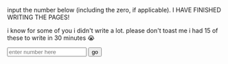<p>input the number below (including the zero, if applicable). I HAVE FINISHED WRITING THE PAGES!</p>
<p>i know for some of you i didn't write a lot. please don't toast me i had 15 of these to write in 30 minutes 😭</p>

<input type="text" id="num" placeholder="enter number here">
<button onclick="go()">go</button>
<script>
function go() {
  var x = document.getElementById("num").value;
  window.location.href = 'https://potato2017.github.io/status_message_archive/' + x;
}
</script>